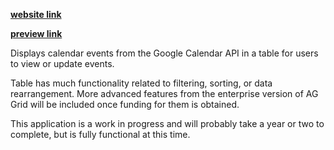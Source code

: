 

**[website link](https://calendar-app-xi.vercel.app/)**

**[preview link](https://calendar-app-xi.vercel.app/preview)**

Displays calendar events from the Google Calendar API in a table for users to view or update events.

Table has much functionality related to filtering, sorting, or data rearrangement. More advanced features from the enterprise version of AG Grid will be included once funding for them is obtained.

This application is a work in progress and will probably take a year or two to complete, but is fully functional at this time.